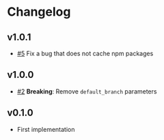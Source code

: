 # Changelog

## v1.0.1

- [#5](https://github.com/medpeer-dev/rails-orbs/pull/5) Fix a bug that does not cache npm packages

## v1.0.0

- [#2](https://github.com/medpeer-dev/rails-orbs/pull/2) **Breaking**: Remove `default_branch` parameters

## v0.1.0

- First implementation
